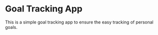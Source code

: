 # Goal Tracking App

This is a simple goal tracking app to ensure the easy tracking of personal goals.